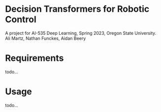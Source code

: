 # Decision Transformers for Robotic Control 

A project for AI-535 Deep Learning, Spring 2023, Oregon State University.
Ali Martz, Nathan Funckes, Aidan Beery

# Requirements
todo...

# Usage
todo...
